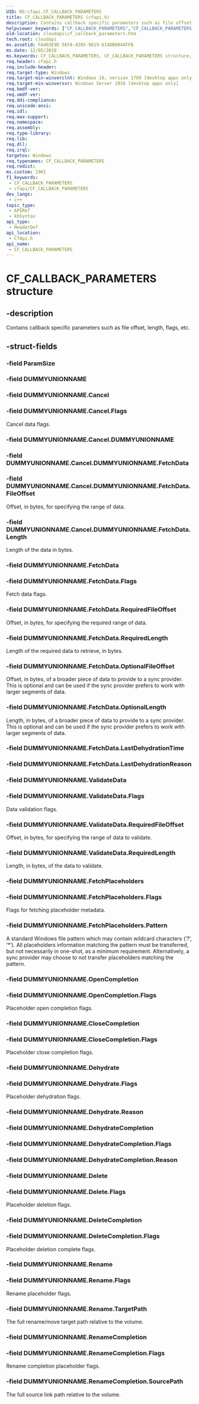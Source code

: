 ```yaml
---
UID: NS:cfapi.CF_CALLBACK_PARAMETERS
title: CF_CALLBACK_PARAMETERS (cfapi.h)
description: Contains callback specific parameters such as file offset, length, flags, etc.
helpviewer_keywords: ["CF_CALLBACK_PARAMETERS","CF_CALLBACK_PARAMETERS structure","cfapi/CF_CALLBACK_PARAMETERS","cloudApi.cf_callback_parameters"]
old-location: cloudapi\cf_callback_parameters.htm
tech.root: cloudapi
ms.assetid: FA403E9E-5EFA-4285-9619-614DB0044FFB
ms.date: 12/05/2018
ms.keywords: CF_CALLBACK_PARAMETERS, CF_CALLBACK_PARAMETERS structure, cfapi/CF_CALLBACK_PARAMETERS, cloudApi.cf_callback_parameters
req.header: cfapi.h
req.include-header: 
req.target-type: Windows
req.target-min-winverclnt: Windows 10, version 1709 [desktop apps only]
req.target-min-winversvr: Windows Server 2016 [desktop apps only]
req.kmdf-ver: 
req.umdf-ver: 
req.ddi-compliance: 
req.unicode-ansi: 
req.idl: 
req.max-support: 
req.namespace: 
req.assembly: 
req.type-library: 
req.lib: 
req.dll: 
req.irql: 
targetos: Windows
req.typenames: CF_CALLBACK_PARAMETERS
req.redist: 
ms.custom: 19H1
f1_keywords:
 - CF_CALLBACK_PARAMETERS
 - cfapi/CF_CALLBACK_PARAMETERS
dev_langs:
 - c++
topic_type:
 - APIRef
 - kbSyntax
api_type:
 - HeaderDef
api_location:
 - CfApi.h
api_name:
 - CF_CALLBACK_PARAMETERS
---
```


# CF_CALLBACK_PARAMETERS structure


## -description

Contains callback specific parameters such as file offset, length, flags, etc.

## -struct-fields

### -field ParamSize

### -field DUMMYUNIONNAME

### -field DUMMYUNIONNAME.Cancel

### -field DUMMYUNIONNAME.Cancel.Flags

Cancel data flags.

### -field DUMMYUNIONNAME.Cancel.DUMMYUNIONNAME

### -field DUMMYUNIONNAME.Cancel.DUMMYUNIONNAME.FetchData

### -field DUMMYUNIONNAME.Cancel.DUMMYUNIONNAME.FetchData.FileOffset

Offset, in bytes, for specifying the range of data.

### -field DUMMYUNIONNAME.Cancel.DUMMYUNIONNAME.FetchData.Length

Length of the data in bytes.

### -field DUMMYUNIONNAME.FetchData

### -field DUMMYUNIONNAME.FetchData.Flags

Fetch data flags.

### -field DUMMYUNIONNAME.FetchData.RequiredFileOffset

Offset, in bytes, for specifying the required range of data.

### -field DUMMYUNIONNAME.FetchData.RequiredLength

Length of the required data to retrieve, in bytes.

### -field DUMMYUNIONNAME.FetchData.OptionalFileOffset

Offset, in bytes, of a broader piece of data to provide to a sync provider. This is optional and can be used if the sync provider prefers to work with larger segments of data.

### -field DUMMYUNIONNAME.FetchData.OptionalLength

Length, in bytes, of a broader piece of data to provide to a sync provider. This is optional and can be used if the sync provider prefers to work with larger segments of data.

### -field DUMMYUNIONNAME.FetchData.LastDehydrationTime

### -field DUMMYUNIONNAME.FetchData.LastDehydrationReason

### -field DUMMYUNIONNAME.ValidateData

### -field DUMMYUNIONNAME.ValidateData.Flags

Data validation flags.

### -field DUMMYUNIONNAME.ValidateData.RequiredFileOffset

Offset, in bytes, for specifying the range of data to validate.

### -field DUMMYUNIONNAME.ValidateData.RequiredLength

Length, in bytes, of the data to validate.

### -field DUMMYUNIONNAME.FetchPlaceholders

### -field DUMMYUNIONNAME.FetchPlaceholders.Flags

Flags for fetching placeholder metadata.

### -field DUMMYUNIONNAME.FetchPlaceholders.Pattern

 A standard Windows file pattern which may contain wildcard characters (‘?’, ‘*’). All placeholders information matching the pattern must be transferred, but not necessarily in one-shot, as a minimum requirement. Alternatively, a sync provider may choose to   not transfer placeholders matching the pattern.

### -field DUMMYUNIONNAME.OpenCompletion

### -field DUMMYUNIONNAME.OpenCompletion.Flags

Placeholder open completion flags.

### -field DUMMYUNIONNAME.CloseCompletion

### -field DUMMYUNIONNAME.CloseCompletion.Flags

Placeholder close completion flags.

### -field DUMMYUNIONNAME.Dehydrate

### -field DUMMYUNIONNAME.Dehydrate.Flags

Placeholder dehydration flags.

### -field DUMMYUNIONNAME.Dehydrate.Reason

### -field DUMMYUNIONNAME.DehydrateCompletion

### -field DUMMYUNIONNAME.DehydrateCompletion.Flags

### -field DUMMYUNIONNAME.DehydrateCompletion.Reason

### -field DUMMYUNIONNAME.Delete

### -field DUMMYUNIONNAME.Delete.Flags

Placeholder deletion flags.

### -field DUMMYUNIONNAME.DeleteCompletion

### -field DUMMYUNIONNAME.DeleteCompletion.Flags

Placeholder deletion complete flags.

### -field DUMMYUNIONNAME.Rename

### -field DUMMYUNIONNAME.Rename.Flags

Rename placeholder flags.

### -field DUMMYUNIONNAME.Rename.TargetPath

The full rename/move target path relative to the volume.

### -field DUMMYUNIONNAME.RenameCompletion

### -field DUMMYUNIONNAME.RenameCompletion.Flags

Rename completion placeholder flags.

### -field DUMMYUNIONNAME.RenameCompletion.SourcePath

The full source link path relative to the volume.

